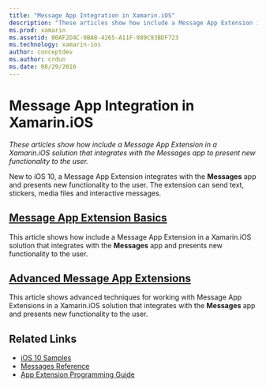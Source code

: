 ```yaml
---
title: "Message App Integration in Xamarin.iOS"
description: "These articles show how include a Message App Extension in a Xamarin.iOS solution that integrates with the Messages app to present new functionality to the user."
ms.prod: xamarin
ms.assetid: 00AF2D4C-9BA8-4265-A11F-989C93BDF723
ms.technology: xamarin-ios
author: conceptdev
ms.author: crdun
ms.date: 08/29/2016
---
```


# Message App Integration in Xamarin.iOS

_These articles show how include a Message App Extension in a Xamarin.iOS solution that integrates with the Messages app to present new functionality to the user._

New to iOS 10, a Message App Extension integrates with the **Messages** app and presents new functionality to the user. The extension can send text, stickers, media files and interactive messages.

## [Message App Extension Basics](~/ios/platform/message-app-integration/intro-to-message-app-extensions.md)

This article shows how include a Message App Extension in a Xamarin.iOS solution that integrates with the **Messages** app and presents new functionality to the user.

## [Advanced Message App Extensions](~/ios/platform/message-app-integration/intro-to-message-app-extensions.md)

This article shows advanced techniques for working with Message App Extensions in a Xamarin.iOS solution that integrates with the **Messages** app and presents new functionality to the user.


## Related Links

- [iOS 10 Samples](https://docs.microsoft.com/samples/browse/?products=xamarin&term=Xamarin.iOS+iOS10)
- [Messages Reference](https://developer.apple.com/reference/messages)
- [App Extension Programming Guide](https://developer.apple.com/library/prerelease/content/documentation/General/Conceptual/ExtensibilityPG/index.html#//apple_ref/doc/uid/TP40014214)
